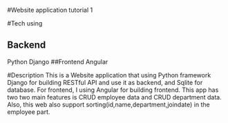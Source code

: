 #Website application tutorial 1

#Tech using

## Backend
Python Django
##Frontend
Angular

#Description
This is a Website application that using Python framework Django for building RESTful API and use it as backend, and Sqlite for database. For frontend, I using Angular
for building frontend. This app has two two main features is CRUD employee data and CRUD department data. Also, this web also support sorting(id,name,department,joindate) in the employee part.